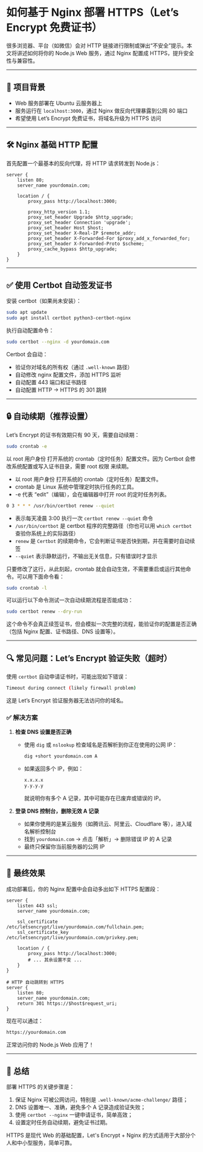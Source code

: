# 如何基于 Nginx 部署 HTTPS（Let’s Encrypt 免费证书）

很多浏览器、平台（如微信）会对 HTTP 链接进行限制或弹出“不安全”提示。本文将讲述如何将你的 Node.js Web 服务，通过 Nginx 配置成 HTTPS，提升安全性与兼容性。

---

## 🧩 项目背景

- Web 服务部署在 Ubuntu 云服务器上
- 服务运行在 `localhost:3000`，通过 Nginx 做反向代理暴露到公网 80 端口
- 希望使用 Let’s Encrypt 免费证书，将域名升级为 HTTPS 访问

---

## 🛠️ Nginx 基础 HTTP 配置

首先配置一个最基本的反向代理，将 HTTP 请求转发到 Node.js：

```nginx
server {
    listen 80;
    server_name yourdomain.com;

    location / {
        proxy_pass http://localhost:3000;

        proxy_http_version 1.1;
        proxy_set_header Upgrade $http_upgrade;
        proxy_set_header Connection 'upgrade';
        proxy_set_header Host $host;
        proxy_set_header X-Real-IP $remote_addr;
        proxy_set_header X-Forwarded-For $proxy_add_x_forwarded_for;
        proxy_set_header X-Forwarded-Proto $scheme;
        proxy_cache_bypass $http_upgrade;
    }
}
````

---

## ✅ 使用 Certbot 自动签发证书

安装 certbot（如果尚未安装）：

```bash
sudo apt update
sudo apt install certbot python3-certbot-nginx
```

执行自动配置命令：

```bash
sudo certbot --nginx -d yourdomain.com
```

Certbot 会自动：

- 验证你对域名的所有权（通过 `.well-known` 路径）
- 自动修改 nginx 配置文件，添加 HTTPS 监听
- 自动配置 443 端口和证书路径
- 自动配置 HTTP → HTTPS 的 301 跳转

---

## 🔒 自动续期（推荐设置）

Let’s Encrypt 的证书有效期只有 90 天，需要自动续期：

```bash
sudo crontab -e
```

以 root 用户身份 打开系统的 crontab（定时任务）配置文件。因为 Certbot 会修改系统配置或写入证书目录，需要 root 权限 来续期。

- 以 root 用户身份 打开系统的 crontab（定时任务）配置文件。
- crontab 是 Linux 系统中管理定时执行任务的工具。
- -e 代表 “edit”（编辑），会在编辑器中打开 root 的定时任务列表。

```bash
0 3 * * * /usr/bin/certbot renew --quiet
```

- 表示每天凌晨 3:00 执行一次 `certbot renew --quiet` 命令
- `/usr/bin/certbot` 是 certbot 程序的完整路径（你也可以用 `which certbot` 查验你系统上的实际路径）
- `renew` 是 `Certbot` 的续期命令，它会判断证书是否快到期，并在需要时自动续签
- `--quiet` 表示静默运行，不输出无关信息，只有错误时才显示

只要修改了这行，从此刻起，crontab 就会自动生效，不需要重启或运行其他命令。可以用下面命令看：

```bash
sudo crontab -l
```

可以运行以下命令测试一次自动续期流程是否能成功：

```bash
sudo certbot renew --dry-run
```

这个命令不会真正续签证书，但会模拟一次完整的流程，能验证你的配置是否正确（包括 Nginx 配置、证书路径、DNS 设置等）。

---

## 🔍 常见问题：Let’s Encrypt 验证失败（超时）

使用 `certbot` 自动申请证书时，可能出现如下错误：

```bash
Timeout during connect (likely firewall problem)
```

这是 Let’s Encrypt 验证服务器无法访问你的域名。

### ✅ 解决方案

1. **检查 DNS 设置是否正确**

   - 使用 `dig` 或 `nslookup` 检查域名是否解析到你正在使用的公网 IP：

     ```bash
     dig +short yourdomain.com A
     ```

   - 如果返回多个 IP，例如：

     ```bash
     x.x.x.x
     y.y.y.y
     ```

     就说明你有多个 A 记录，其中可能存在已废弃或错误的 IP。

2. **登录 DNS 控制台，删除无效 A 记录**

   - 如果你使用的是某云服务（如腾讯云、阿里云、Cloudflare 等），进入域名解析控制台
   - 找到 `yourdomain.com` → 点击「解析」→ 删除错误 IP 的 A 记录
   - 最终只保留你当前服务器的公网 IP

---

## 🎉 最终效果

成功部署后，你的 Nginx 配置中会自动多出如下 HTTPS 配置段：

```nginx
server {
    listen 443 ssl;
    server_name yourdomain.com;

    ssl_certificate /etc/letsencrypt/live/yourdomain.com/fullchain.pem;
    ssl_certificate_key /etc/letsencrypt/live/yourdomain.com/privkey.pem;

    location / {
        proxy_pass http://localhost:3000;
        # ... 其余设置不变 ...
    }
}

# HTTP 自动跳转到 HTTPS
server {
    listen 80;
    server_name yourdomain.com;
    return 301 https://$host$request_uri;
}
```

现在可以通过：

```html
https://yourdomain.com
```

正常访问你的 Node.js Web 应用了！

---

## 📌 总结

部署 HTTPS 的关键步骤是：

1. 保证 Nginx 可被公网访问，特别是 `.well-known/acme-challenge/` 路径；
2. DNS 设置唯一、准确，避免多个 A 记录造成验证失败；
3. 使用 `certbot --nginx` 一键申请证书，简单高效；
4. 设置定时任务自动续期，避免证书过期。

HTTPS 是现代 Web 的基础配置，Let's Encrypt + Nginx 的方式适用于大部分个人和中小型服务，简单可靠。
